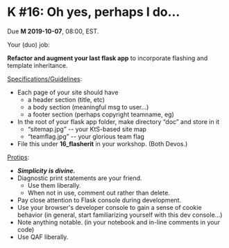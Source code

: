 # K #16: Oh yes, perhaps I do…  

Due **M 2019-10-07**, 08:00, EST.

Your (duo) job:

**Refactor and augment your last flask app** to incorporate flashing and template inheritance.

<u>Specifications/Guidelines</u>:

- Each page of your site should have
    - a header section (title, etc)
    - a body section (meaningful msg to user…)
    - a footer section (perhaps copyright teamname, eg)
- In the root of your flask app folder, make directory “doc” and store in it
    - “sitemap.jpg” -- your KtS-based site map
    - “teamflag.jpg” -- your glorious team flag
- File this under **16_flasherit** in your workshop. (Both Devos.)

<u>Protips</u>:

- ***Simplicity is divine.***
- Diagnostic print statements are your friend.
    - Use them liberally.
    - When not in use, comment out rather than delete.
- Pay close attention to Flask console during development.
- Use your browser's developer console to gain a sense of cookie behavior (in general, start familiarizing yourself with this dev console…)
- Note anything notable. (in your notebook and in-line comments in your code)
- Use QAF liberally.